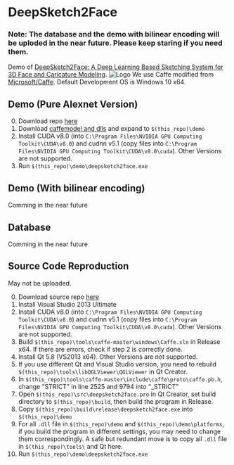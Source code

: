 # DeepSketch2Face

### Note: The database and the demo with bilinear encoding will be uploded in the near future. Please keep staring if you need them.

Demo of [DeepSketch2Face: A Deep Learning Based Sketching System for 3D Face and Caricature Modeling](http://i.cs.hku.hk/~xghan/papers/deepske2face.pdf).
![Logo](http://i.cs.hku.hk/~xghan/Projects/ske2face_files/image004.gif)
We use Caffe modified from [Microsoft/Caffe](https://github.com/Microsoft/Caffe). Default Development OS is Windows 10 x64.

## Demo (Pure Alexnet Version)
0. Download repo [here](https://github.com/irsisyphus/deepsketch2face/archive/master.zip)
1. Download [caffemodel and dlls](https://www.dropbox.com/s/vub7drvu4tarybf/demo.zip?dl=0) and expand to `$(this_repo)\demo`
2. Install CUDA v8.0 (into `C:\Program Files\NVIDIA GPU Computing Toolkit\CUDA\v8.0`) and cudnn v5.1 (copy files into `C:\Program Files\NVIDIA GPU Computing Toolkit\CUDA\v8.0\cuda`). Other Versions are not supported.
3. Run `$(this_repo)\demo\deepsketch2face.exe`

## Demo (With bilinear encoding)
Comming in the near future

## Database
Comming in the near future

## Source Code Reproduction 
May not be uploaded.

0. Download source repo [here](TODO)
1. Install Visual Studio 2013 Ultimate
2. Install CUDA v8.0 (into `C:\Program Files\NVIDIA GPU Computing Toolkit\CUDA\v8.0`) and cudnn v5.1 (copy files into `C:\Program Files\NVIDIA GPU Computing Toolkit\CUDA\v8.0\cuda`). Other Versions are not supported.
3. Build `$(this_repo)\tools\caffe-master\windows\Caffe.sln` in Release x64. If there are errors, check if step 2 is correctly done.
4. Install Qt 5.8 (VS2013 x64). Other Versions are not supported.
5. If you use different Qt and Visual Studio version, you need to rebuild `$(this_repo)\tools\libQGLViewer\QGLViewer` in Qt Creator.
6. In `$(this_repo)\tools\caffe-master\include\caffe\proto\caffe.pb.h`, change "STRICT" in line 2525 and 9794 into "_STRICT"
7. Open `$(this_repo)\src\deepsketch2face.pro` in Qt Creator, set build directory to `$(this_repo)\build`, then build the program in Release.
8. Copy `$(this_repo)\build\release\deepsketch2face.exe` into `$(this_repo)\demo`
9. For all `.dll` file in `$(this_repo)\demo` and `$(this_repo)\demo\platforms`, if you build the program in different settings, you may need to change them correspondingly. A safe but redundant move is to copy all `.dll` file in `$(this_repo)\tools\` and Qt here.
10. Run `$(this_repo)\demo\deepsketch2face.exe`
